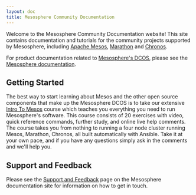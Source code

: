 ```yaml
---
layout: doc
title: Mesosphere Community Documentation
---
```


Welcome to the Mesosphere Community Documentation website! This site contains documentation and tutorials for the community projects supported by Mesosphere, including [Apache Mesos](http://mesos.apache.org/), [Marathon](https://github.com/mesosphere/marathon) and [Chronos](https://github.com/mesos/chronos).

For product documentation related to [Mesosphere's DCOS](https://mesosphere.com/learn/), please see the [Mesosphere documentation](http://docs.mesosphere.com).


## Getting Started

The best way to start learning about Mesos and the other open source components that make up the Mesosphere DCOS is to take our extensive [Intro To Mesos](/intro-course/) course which teaches you everything you need to run Mesosphere's software.  This course consists of 20 exercises with video, quick reference commands, further study, and online live help comments.  The course takes you from nothing to running a four node cluster running Mesos, Marathon, Chronos, all built automatically with Ansible.  Take it at your own pace, and if you have any questions simply ask in the comments and we'll help you.

## Support and Feedback

Please see the [Support and Feedback](https://docs.mesosphere.com/support/) page on the Mesosphere documentation site for information on how to get in touch.

